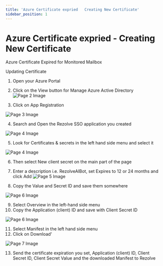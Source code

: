 ```yaml
---
title: 'Azure Certificate expried   Creating New Certificate'
sidebar_position: 1
---
```



# Azure Certificate expried - Creating New  Certificate



Azure Certificate
Expired for Monitored
Mailbox


Updating Certificate
1. Open your Azure Portal
2. Click on the View button for Manage Azure Active Directory
![Page 2 Image](/img/reference/images/Azure-Certificate-expried---Creating-New--Certificate_page2_4.png)

3. Click on App Registration

![Page 3 Image](/img/reference/images/Azure-Certificate-expried---Creating-New--Certificate_page3_5.png)

4. Search and Open the Rezolve SSO application you created


![Page 4 Image](/img/reference/images/Azure-Certificate-expried---Creating-New--Certificate_page4_4.png)


5. Look for Certificates & secrets in the left hand side menu and select it

![Page 4 Image](/img/reference/images/Azure-Certificate-expried---Creating-New--Certificate_page4_5.png)

6. Then select New client secret on the main part of the page
7. Enter a description i.e. RezolveAIBot, set Expires to 12 or 24 months and click Add
![Page 5 Image](/img/reference/images/Azure-Certificate-expried---Creating-New--Certificate_page5_4.png)


8. Copy the Value and Secret ID and save them somewhere

![Page 6 Image](/img/reference/images/Azure-Certificate-expried---Creating-New--Certificate_page6_4.png)

9. Select Overview in the left-hand side menu
10. Copy the Application (client) ID and save with Client Secret ID

![Page 6 Image](/img/reference/images/Azure-Certificate-expried---Creating-New--Certificate_page6_5.png)

11. Select Manifest in the left hand side menu
12. Click on Download'


![Page 7 Image](/img/reference/images/Azure-Certificate-expried---Creating-New--Certificate_page7_4.png)



13. Send the certificate expiration you set, Application (client) ID, Client Secret ID, Client Secret Value and
the downloaded Manifest to Rezolve







